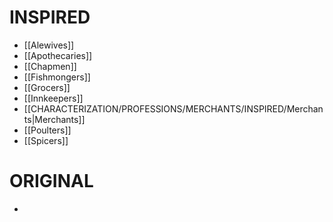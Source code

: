 # INSPIRED
- [[Alewives]]
- [[Apothecaries]]
- [[Chapmen]]
- [[Fishmongers]]
- [[Grocers]]
- [[Innkeepers]]
- [[CHARACTERIZATION/PROFESSIONS/MERCHANTS/INSPIRED/Merchants|Merchants]]
- [[Poulters]]
- [[Spicers]]
# ORIGINAL
- 